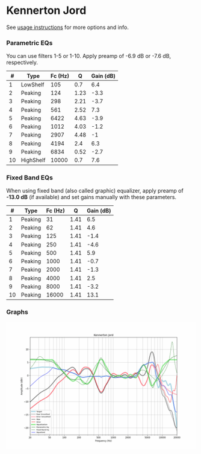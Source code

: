 # Kennerton Jord
See [usage instructions](https://github.com/jaakkopasanen/AutoEq#usage) for more options and info.

### Parametric EQs
You can use filters 1-5 or 1-10. Apply preamp of -6.9 dB or -7.6 dB, respectively.

|   # | Type      |   Fc (Hz) |    Q |   Gain (dB) |
|-----|-----------|-----------|------|-------------|
|   1 | LowShelf  |       105 | 0.7  |         6.4 |
|   2 | Peaking   |       124 | 1.23 |        -3.3 |
|   3 | Peaking   |       298 | 2.21 |        -3.7 |
|   4 | Peaking   |       561 | 2.52 |         7.3 |
|   5 | Peaking   |      6422 | 4.63 |        -3.9 |
|   6 | Peaking   |      1012 | 4.03 |        -1.2 |
|   7 | Peaking   |      2907 | 4.48 |        -1   |
|   8 | Peaking   |      4194 | 2.4  |         6.3 |
|   9 | Peaking   |      6834 | 0.52 |        -2.7 |
|  10 | HighShelf |     10000 | 0.7  |         7.6 |

### Fixed Band EQs
When using fixed band (also called graphic) equalizer, apply preamp of **-13.0 dB** (if available) and set gains manually with these parameters.

|   # | Type    |   Fc (Hz) |    Q |   Gain (dB) |
|-----|---------|-----------|------|-------------|
|   1 | Peaking |        31 | 1.41 |         6.5 |
|   2 | Peaking |        62 | 1.41 |         4.6 |
|   3 | Peaking |       125 | 1.41 |        -1.4 |
|   4 | Peaking |       250 | 1.41 |        -4.6 |
|   5 | Peaking |       500 | 1.41 |         5.9 |
|   6 | Peaking |      1000 | 1.41 |        -0.7 |
|   7 | Peaking |      2000 | 1.41 |        -1.3 |
|   8 | Peaking |      4000 | 1.41 |         2.5 |
|   9 | Peaking |      8000 | 1.41 |        -3.2 |
|  10 | Peaking |     16000 | 1.41 |        13.1 |

### Graphs
![](./Kennerton%20Jord.png)
